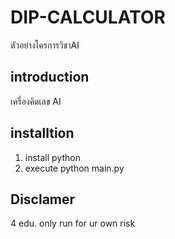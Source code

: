 # DIP-CALCULATOR
ตัวอย่างโครการวิชาAI


## introduction
เครื่องคิดเลข AI 

## installtion
1. install python
2. execute python main.py

## Disclamer
4 edu. only run for ur own risk